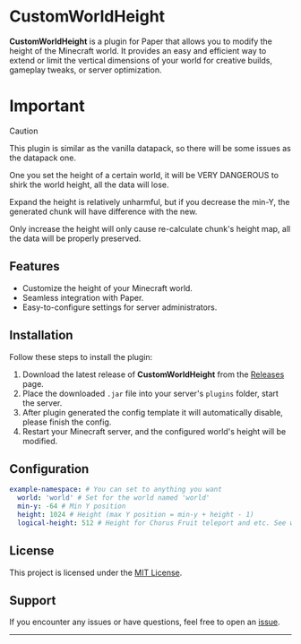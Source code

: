 # CustomWorldHeight

**CustomWorldHeight** is a plugin for Paper that allows you to modify the height of the Minecraft world. It provides an easy and efficient way to extend or limit the vertical dimensions of your world for creative builds, gameplay tweaks, or server optimization.

# Important

> [!CAUTION]
> 
> This plugin is similar as the vanilla datapack, so there will be some issues as the datapack one.
> 
> One you set the height of a certain world, it will be VERY DANGEROUS to shirk the world height, all the data will lose.
> 
> Expand the height is relatively unharmful, but if you decrease the min-Y, the generated chunk will have difference with the new.
> 
> Only increase the height will only cause re-calculate chunk's height map, all the data will be properly preserved.


## Features

- Customize the height of your Minecraft world.
- Seamless integration with Paper.
- Easy-to-configure settings for server administrators.

## Installation

Follow these steps to install the plugin:

1. Download the latest release of **CustomWorldHeight** from the [Releases](https://github.com/Lumine1909/CustomWorldHeight/releases/latest) page.
2. Place the downloaded `.jar` file into your server's `plugins` folder, start the server.
3. After plugin generated the config template it will automatically disable, please finish the config.
4. Restart your Minecraft server, and the configured world's height will be modified.

## Configuration

```yaml
example-namespace: # You can set to anything you want
  world: 'world' # Set for the world named 'world'
  min-y: -64 # Min Y position
  height: 1024 # Height (max Y position = min-y + height - 1)
  logical-height: 512 # Height for Chorus Fruit teleport and etc. See wiki for details
```

## License

This project is licensed under the [MIT License](LICENSE).

## Support

If you encounter any issues or have questions, feel free to open an [issue](https://github.com/Lumine1909/CustomWorldHeight/issues).

---